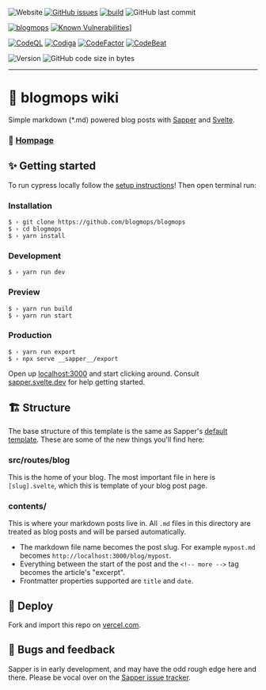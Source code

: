 ![Website](https://img.shields.io/website?down_color=%23e60a33&down_message=offline&up_color=%2315c11a&up_message=online&url=https%3A%2F%2Fimg.shields.io%2Fwebsite%2Fhttp%2Fblogmops.vercel.app.svg)
[![GitHub issues](https://img.shields.io/github/issues/blogmops/blogmops)](https://github.com/blogmops/blogmops)
[![build](https://github.com/blogmops/blogmops/workflows/build/badge.svg)](https://blogmops.vercel.app)
![GitHub last commit](https://img.shields.io/github/last-commit/blogmops/blogmops)

[![blogmops](https://img.shields.io/endpoint?url=https://dashboard.cypress.io/badge/detailed/6ipd71/main&style=flat&logo=cypress)](https://dashboard.cypress.io/projects/6ipd71/runs)
[![Known Vulnerabilities](https://snyk.io/test/github/blogmops/blogmops/badge.svg)](https://snyk.io/test/github/blogmops/blogmops)]

[![CodeQL](https://github.com/blogmops/blogmops/actions/workflows/codeql-analysis.yml/badge.svg?branch=main)](https://github.com/blogmops/blogmops/actions/workflows/codeql-analysis.yml)
[![Codiga](https://api.codiga.io/project/32057/score/svg)](https://app.codiga.io/public/project/32057/blogmops/dashboard)
[![CodeFactor](https://www.codefactor.io/repository/github/blogmops/blogmops/badge)](https://www.codefactor.io/repository/github/blogmops/blogmops)
[![CodeBeat](https://codebeat.co/badges/d8789c01-630d-43c5-bafd-a8fab4f939de)](https://codebeat.co/projects/github-com-blogmops-blogmops-main)

![Version](https://img.shields.io/github/package-json/v/blogmops/blogmops/master?color=violet&label=stable)
![GitHub code size in bytes](https://img.shields.io/github/languages/code-size/blogmops/blogmops?label=size&color=violet)

---

# 🧾 blogmops wiki

Simple markdown (*.md) powered blog posts with [Sapper](https://github.com/sveltejs/sapper) and [Svelte](https://github.com/sveltejs/svelte).

### 🧷 [Hompage](https://blogmops.vercel.app/)

## ✨ Getting started

To run cypress locally follow the [setup instructions](https://cypress.io)!
Then open terminal run:

### Installation
```shell
$ › git clone https://github.com/blogmops/blogmops
$ › cd blogmops
$ › yarn install
```

### Development
```shell
$ › yarn run dev
```

### Preview
```shell
$ › yarn run build
$ › yarn run start
```

### Production
```shell
$ › yarn run export
$ › npx serve __sapper__/export
```

Open up [localhost:3000](http://localhost:3000) and start clicking around.
Consult [sapper.svelte.dev](https://sapper.svelte.dev) for help getting started.


## 🏗 Structure

The base structure of this template is the same as Sapper's [default template](https://github.com/sveltejs/sapper-template/). These are some of the new things you'll find here:

### src/routes/blog

This is the home of your blog. The most important file in here is `[slug].svelte`, which this is template of your blog post page.

### contents/

This is where your markdown posts live in. All `.md` files in this directory are treated as blog posts and will be parsed automatically.

- The markdown file name becomes the post slug. For example `mypost.md` becomes `http://localhost:3000/blog/mypost`.
- Everything between the start of the post and the `<!-- more -->` tag becomes the article's "excerpt".
- Frontmatter properties supported are `title` and `date`.


## 🚀 Deploy

Fork and import this repo on [vercel.com](https://www.vercel.com/).

## 🐛 Bugs and feedback

Sapper is in early development, and may have the odd rough edge here and there. Please be vocal over on the [Sapper issue tracker](https://github.com/sveltejs/sapper/issues).
